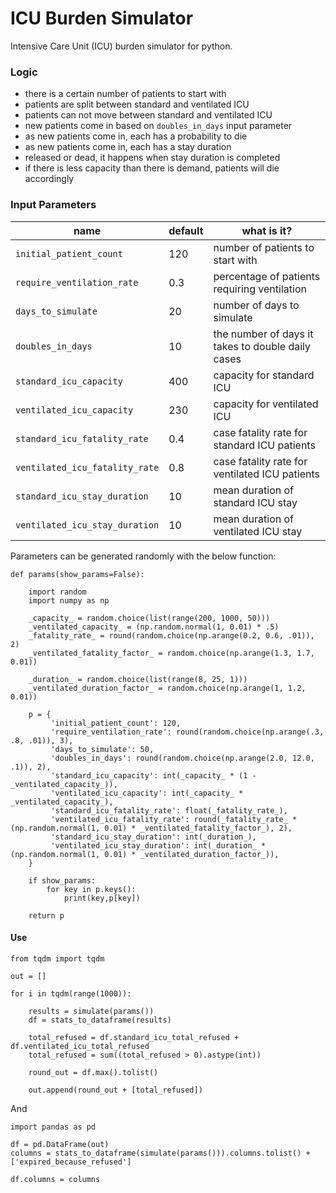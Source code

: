 # ICU Burden Simulator
Intensive Care Unit (ICU) burden simulator for python.

### Logic

- there is a certain number of patients to start with
- patients are split between standard and ventilated ICU
- patients can not move between standard and ventilated ICU
- new patients come in based on `doubles_in_days` input parameter
- as new patients come in, each has a probability to die
- as new patients come in, each has a stay duration
- released or dead, it happens when stay duration is completed
- if there is less capacity than there is demand, patients will die accordingly

### Input Parameters

name | default | what is it?
--- | --- | --- 
`initial_patient_count` | 120 | number of patients to start with
`require_ventilation_rate` | 0.3 | percentage of patients requiring ventilation
`days_to_simulate` | 20 | number of days to simulate
`doubles_in_days` | 10 | the number of days it takes to double daily cases
`standard_icu_capacity` | 400 | capacity for standard ICU
`ventilated_icu_capacity` | 230 | capacity for ventilated ICU
`standard_icu_fatality_rate` | 0.4 | case fatality rate for standard ICU patients
`ventilated_icu_fatality_rate` | 0.8 | case fatality rate for ventilated ICU patients
`standard_icu_stay_duration` | 10 | mean duration of standard ICU stay
`ventilated_icu_stay_duration` | 10 | mean duration of ventilated ICU stay

Parameters can be generated randomly with the below function:
```
def params(show_params=False):
    
    import random
    import numpy as np
    
    _capacity_ = random.choice(list(range(200, 1000, 50)))
    _ventilated_capacity_ = (np.random.normal(1, 0.01) * .5)
    _fatality_rate_ = round(random.choice(np.arange(0.2, 0.6, .01)), 2)
    _ventilated_fatality_factor_ = random.choice(np.arange(1.3, 1.7, 0.01))
    
    _duration_ = random.choice(list(range(8, 25, 1)))
    _ventilated_duration_factor_ = random.choice(np.arange(1, 1.2, 0.01))
    
    p = {
         'initial_patient_count': 120,
         'require_ventilation_rate': round(random.choice(np.arange(.3, .8, .01)), 3),
         'days_to_simulate': 50,
         'doubles_in_days': round(random.choice(np.arange(2.0, 12.0, .1)), 2),
         'standard_icu_capacity': int(_capacity_ * (1 - _ventilated_capacity_)),
         'ventilated_icu_capacity': int(_capacity_ * _ventilated_capacity_),
         'standard_icu_fatality_rate': float(_fatality_rate_),
         'ventilated_icu_fatality_rate': round(_fatality_rate_ * (np.random.normal(1, 0.01) * _ventilated_fatality_factor_), 2),
         'standard_icu_stay_duration': int(_duration_),
         'ventilated_icu_stay_duration': int(_duration_ * (np.random.normal(1, 0.01) * _ventilated_duration_factor_)),
    }
    
    if show_params:
        for key in p.keys():
            print(key,p[key])
    
    return p
```

#### Use

```
from tqdm import tqdm

out = []

for i in tqdm(range(1000)):
    
    results = simulate(params())
    df = stats_to_dataframe(results)
    
    total_refused = df.standard_icu_total_refused + df.ventilated_icu_total_refused
    total_refused = sum((total_refused > 0).astype(int))
    
    round_out = df.max().tolist()
    
    out.append(round_out + [total_refused])
```
And
```
import pandas as pd

df = pd.DataFrame(out)
columns = stats_to_dataframe(simulate(params())).columns.tolist() + ['expired_because_refused']

df.columns = columns
```
